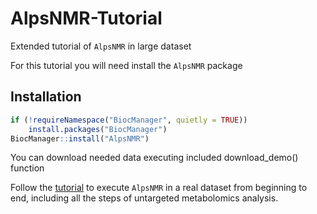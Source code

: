 # AlpsNMR-Tutorial

Extended tutorial of `AlpsNMR` in large dataset

For this tutorial you will need install the `AlpsNMR` package

## Installation
```r
if (!requireNamespace("BiocManager", quietly = TRUE))
    install.packages("BiocManager")
BiocManager::install("AlpsNMR")
```

You can download needed data executing included download_demo() function

Follow the [tutorial](https://https://github.com/sipss/AlpsNMR-Tutorial/Tutorial.pdf) to execute `AlpsNMR` in a real dataset from beginning to end,
including all the steps of untargeted metabolomics analysis.
